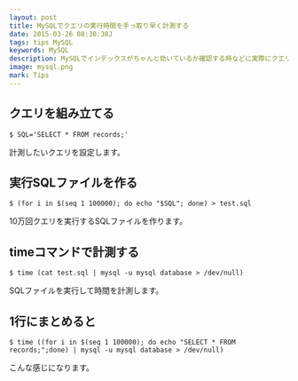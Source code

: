 ```yaml
---
layout: post
title: MySQLでクエリの実行時間を手っ取り早く計測する
date: 2015-03-26 08:30:38J
tags: tips MySQL
keywords: MySQL
description: MySQLでインデックスがちゃんと効いているか確認する時などに実際にクエリを走らせることがあるのですが、だいたいこんな感じで手っ取り早く済ませてますというTipsです。
image: mysql.png
mark: Tips
---
```


## クエリを組み立てる

    $ SQL='SELECT * FROM records;'

計測したいクエリを設定します。

## 実行SQLファイルを作る

    $ (for i in $(seq 1 100000); do echo "$SQL"; done) > test.sql

10万回クエリを実行するSQLファイルを作ります。

## timeコマンドで計測する

    $ time (cat test.sql | mysql -u mysql database > /dev/null)

SQLファイルを実行して時間を計測します。

## 1行にまとめると

    $ time ((for i in $(seq 1 100000); do echo "SELECT * FROM records;";done) | mysql -u mysql database > /dev/null)

こんな感じになります。
